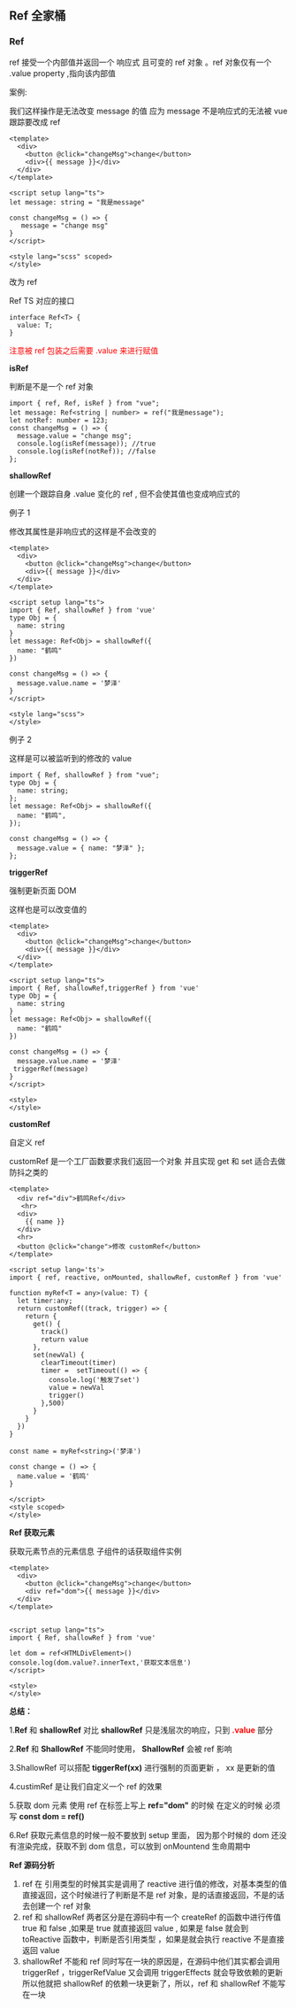 ## Ref 全家桶

### Ref

ref 接受一个内部值并返回一个 响应式 且可变的 ref 对象 。ref 对象仅有一个 .value property ,指向该内部值

案例:

我们这样操作是无法改变 message 的值 应为 message 不是响应式的无法被 vue 跟踪要改成 ref

```tsx
<template>
  <div>
    <button @click="changeMsg">change</button>
    <div>{{ message }}</div>
  </div>
</template>

<script setup lang="ts">
let message: string = "我是message"

const changeMsg = () => {
   message = "change msg"
}
</script>

<style lang="scss" scoped>
</style>
```

改为 ref

Ref TS 对应的接口

```tsx
interface Ref<T> {
  value: T;
}
```

<span style="color:red">注意被 ref 包装之后需要 .value 来进行赋值</span>

**isRef**

判断是不是一个 ref 对象

```tsx
import { ref, Ref, isRef } from "vue";
let message: Ref<string | number> = ref("我是message");
let notRef: number = 123;
const changeMsg = () => {
  message.value = "change msg";
  console.log(isRef(message)); //true
  console.log(isRef(notRef)); //false
};
```

**shallowRef**

创建一个跟踪自身 .value 变化的 ref , 但不会使其值也变成响应式的

例子 1

修改其属性是非响应式的这样是不会改变的

```tsx
<template>
  <div>
    <button @click="changeMsg">change</button>
    <div>{{ message }}</div>
  </div>
</template>

<script setup lang="ts">
import { Ref, shallowRef } from 'vue'
type Obj = {
  name: string
}
let message: Ref<Obj> = shallowRef({
  name: "鹤鸣"
})

const changeMsg = () => {
  message.value.name = '梦泽'
}
</script>

<style lang="scss">
</style>
```

例子 2

这样是可以被监听到的修改的 value

```tsx
import { Ref, shallowRef } from "vue";
type Obj = {
  name: string;
};
let message: Ref<Obj> = shallowRef({
  name: "鹤鸣",
});

const changeMsg = () => {
  message.value = { name: "梦泽" };
};
```

**triggerRef**

强制更新页面 DOM

这样也是可以改变值的

```tsx
<template>
  <div>
    <button @click="changeMsg">change</button>
    <div>{{ message }}</div>
  </div>
</template>

<script setup lang="ts">
import { Ref, shallowRef,triggerRef } from 'vue'
type Obj = {
  name: string
}
let message: Ref<Obj> = shallowRef({
  name: "鹤鸣"
})

const changeMsg = () => {
  message.value.name = '梦泽'
 triggerRef(message)
}
</script>

<style>
</style>
```

**customRef**

自定义 ref

customRef 是一个工厂函数要求我们返回一个对象 并且实现 get 和 set 适合去做防抖之类的

```tsx
<template>
  <div ref="div">鹤鸣Ref</div>
   <hr>
  <div>
    {{ name }}
  </div>
  <hr>
  <button @click="change">修改 customRef</button>
</template>

<script setup lang='ts'>
import { ref, reactive, onMounted, shallowRef, customRef } from 'vue'

function myRef<T = any>(value: T) {
  let timer:any;
  return customRef((track, trigger) => {
    return {
      get() {
        track()
        return value
      },
      set(newVal) {
        clearTimeout(timer)
        timer =  setTimeout(() => {
          console.log('触发了set')
          value = newVal
          trigger()
        },500)
      }
    }
  })
}

const name = myRef<string>('梦泽')

const change = () => {
  name.value = '鹤鸣'
}

</script>
<style scoped>
</style>
```

**Ref 获取元素**

获取元素节点的元素信息 子组件的话获取组件实例

```tsx
<template>
  <div>
    <button @click="changeMsg">change</button>
    <div ref="dom">{{ message }}</div>
  </div>
</template>


<script setup lang="ts">
import { Ref, shallowRef } from 'vue'

let dom = ref<HTMLDivElement>()
console.log(dom.value?.innerText,'获取文本信息')
</script>

<style>
</style>
```

**总结：**

1.**Ref** 和 **shallowRef** 对比 **shallowRef** 只是浅层次的响应，只到 <span class="fontColor"> **.value** </span> 部分

2.**Ref** 和 **ShallowRef** 不能同时使用， **ShallowRef** 会被 ref 影响

3.ShallowRef 可以搭配 **tiggerRef(xx)** 进行强制的页面更新 ， xx 是更新的值

4.custimRef 是让我们自定义一个 ref 的效果

5.获取 dom 元素 使用 ref 在标签上写上 **ref="dom"** 的时候 在定义的时候 必须写 **const dom = ref()**

6.Ref 获取元素信息的时候一般不要放到 setup 里面， 因为那个时候的 dom 还没有渲染完成，获取不到 dom 信息，可以放到 onMountend 生命周期中

**Ref 源码分析**

1. ref 在 引用类型的时候其实是调用了 reactive 进行值的修改，对基本类型的值直接返回，这个时候进行了判断是不是 ref 对象，是的话直接返回，不是的话去创建一个 ref 对象
2. ref 和 shallowRef 两者区分是在源码中有一个 createRef 的函数中进行传值 true 和 false ,如果是 true 就直接返回 value , 如果是 false 就会到 toReactive 函数中，判断是否引用类型 ，如果是就会执行 reactive 不是直接返回 value
3. shallowRef 不能和 ref 同时写在一块的原因是，在源码中他们其实都会调用 triggerRef ，triggerRefValue 又会调用 triggerEffects 就会导致依赖的更新所以他就把 shallowRef 的依赖一块更新了，所以，ref 和 shallowRef 不能写在一块









<style lang="scss">
  .fontColor{
    color:red;
  }
</style>
